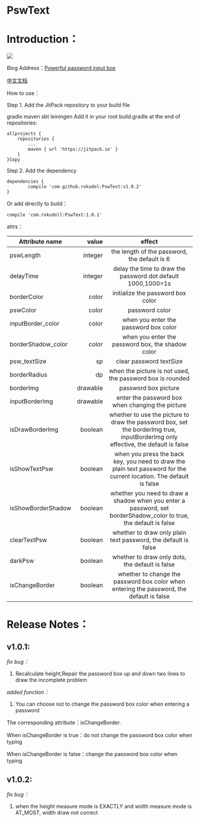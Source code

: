 ﻿# PswText
Introduction：
====
![](/GIF.gif)

Blog Address：[Powerful password input box][1]


[中文文档][2]

How to use：


Step 1. Add the JitPack repository to your build file

gradle
maven
sbt
leiningen
Add it in your root build.gradle at the end of repositories:

	allprojects {
		repositories {
			...
			maven { url 'https://jitpack.io' }
		}
	}Copy

Step 2. Add the dependency


	dependencies {
	        compile 'com.github.rokudol:PswText:v1.0.2'
	}
	

Or add directly to build：

    compile 'com.rokudoll:PswText:1.0.1'


attrs：



| Attribute name        |  value   |  effect  |
| --------   | -----:  | :----:  |
| pswLength     | integer |   the length of the password, the default is 6    |
| delayTime | integer | delay the time to draw the password dot default 1000,1000=1s|
| borderColor        |   color   |   initialize the password box color   |
| pswColor        |    color    |  password color  |
| inputBorder_color | color | when you enter the password box color |
| borderShadow_color | color | when you enter the password box, the shadow color |
| psw_textSize | sp | clear password textSize |
| borderRadius | dp | when the picture is not used, the password box is rounded|
| borderImg | drawable | password box picture |
| inputBorderImg | drawable | enter the password box when changing the picture |
| isDrawBorderImg | boolean | whether to use the picture to draw the password box, set the borderImg true, inputBorderImg only effective, the default is false |
| isShowTextPsw | boolean | when you press the back key, you need to draw the plain text password for the current location. The default is false |
| isShowBorderShadow | boolean | whether you need to draw a shadow when you enter a password, set borderShadow_color to true, the default is false |
| clearTextPsw | boolean | whether to draw only plain text password, the default is false |
| darkPsw | boolean | whether to draw only dots, the default is false |
| isChangeBorder | boolean | whether to change the password box color when entering the password, the default is false |

  
Release Notes：
======
## v1.0.1:

_fix bug：_ 

1. Recalculate height,Repair the password box up and down two lines to draw the incomplete problem

_added function：_ 

1. You can choose not to change the password box color when entering a password


The corresponding attribute：isChangeBorder.

When isChangeBorder is true：do not change the password box color when typing

When isChangeBorder is false：change the password box color when typing

## v1.0.2:

_fix bug：_

1. when the height measure mode is EXACTLY and width measure mode is AT_MOST, width draw not correct


  [1]: http://blog.rokudol.cn/%E8%87%AA%E5%AE%9A%E4%B9%89view---%E5%BC%BA%E5%A4%A7%E7%9A%84%E5%AF%86%E7%A0%81%E8%BE%93%E5%85%A5%E6%A1%86.html#more
  [2]: https://github.com/rokudol/PswText/blob/master/CN-README.md

